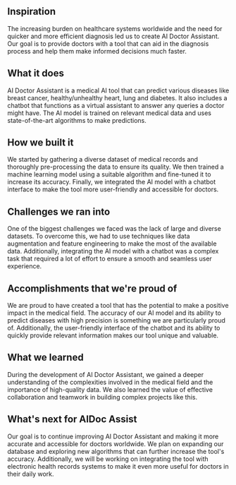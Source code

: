 ## Inspiration
The increasing burden on healthcare systems worldwide and the need for quicker and more efficient diagnosis led us to create AI Doctor Assistant. Our goal is to provide doctors with a tool that can aid in the diagnosis process and help them make informed decisions much faster.

## What it does
AI Doctor Assistant is a medical AI tool that can predict various diseases like breast cancer, healthy/unhealthy heart, lung and diabetes. It also includes a chatbot that functions as a virtual assistant to answer any queries a doctor might have. The AI model is trained on relevant medical data and uses state-of-the-art algorithms to make predictions.

## How we built it
We started by gathering a diverse dataset of medical records and thoroughly pre-processing the data to ensure its quality. We then trained a machine learning model using a suitable algorithm and fine-tuned it to increase its accuracy. Finally, we integrated the AI model with a chatbot interface to make the tool more user-friendly and accessible for doctors.

## Challenges we ran into
One of the biggest challenges we faced was the lack of large and diverse datasets. To overcome this, we had to use techniques like data augmentation and feature engineering to make the most of the available data. Additionally, integrating the AI model with a chatbot was a complex task that required a lot of effort to ensure a smooth and seamless user experience.

## Accomplishments that we're proud of
We are proud to have created a tool that has the potential to make a positive impact in the medical field. The accuracy of our AI model and its ability to predict diseases with high precision is something we are particularly proud of. Additionally, the user-friendly interface of the chatbot and its ability to quickly provide relevant information makes our tool unique and valuable.

## What we learned
During the development of AI Doctor Assistant, we gained a deeper understanding of the complexities involved in the medical field and the importance of high-quality data. We also learned the value of effective collaboration and teamwork in building complex projects like this.

## What's next for AIDoc Assist
Our goal is to continue improving AI Doctor Assistant and making it more accurate and accessible for doctors worldwide. We plan on expanding our database and exploring new algorithms that can further increase the tool's accuracy. Additionally, we will be working on integrating the tool with electronic health records systems to make it even more useful for doctors in their daily work.
